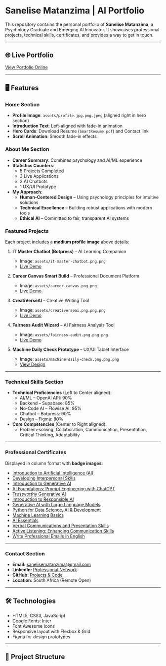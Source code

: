 # Sanelise Matanzima | AI Portfolio

This repository contains the personal portfolio of **Sanelise Matanzima**, a Psychology Graduate and Emerging AI Innovator. It showcases professional projects, technical skills, certificates, and provides a way to get in touch.

---

## 🌐 Live Portfolio

[View Portfolio Online](https://sanelise01.github.io/Sanelise_Matanzima_portfolio/)

---

## 🖥️ Features

### Home Section
- **Profile Image**: `assets/profile.jpg.png.jpeg` (aligned right in hero section)
- **Introduction Text**: Left-aligned with fade-in animation
- **Hero Cards**: Download Resume (`SmartResume.pdf`) and Contact link
- **Scroll Animation**: Smooth fade-in effects

### About Me Section
- **Career Summary**: Combines psychology and AI/ML experience
- **Statistics Counters**:
  - 5 Projects Completed
  - 3 Live Applications
  - 2 AI Chatbots
  - 1 UX/UI Prototype
- **My Approach**:
  - **Human-Centered Design** – Using psychology principles for intuitive solutions
  - **Technical Excellence** – Building robust applications with modern tools
  - **Ethical AI** – Committed to fair, transparent AI systems

### Featured Projects
Each project includes a **medium profile image** above details:

1. **IT Master Chatbot (Botpress)** – AI Learning Companion  
   - Image: `assets/it-master-chatbot.png.png`  
   - [Live Demo](https://cdn.botpress.cloud/webchat/v2.4/shareable.html?configUrl=https://files.bpcontent.cloud/2025/05/16/10/20250516102421-ZCIOC18F.json)

2. **Career Canvas Smart Build** – Professional Document Platform  
   - Image: `assets/career-canvas.png.png`  
   - [Live Demo](https://lovable.dev/projects/2fdf0ff1-250f-4b5c-9e69-794e521563f8)

3. **CreatiVerseAI** – Creative Writing Tool  
   - Image: `assets/creativerseai.png.png.png`  
   - [Live Demo](https://cloud.flowiseai.com/chatbot/d4baf847-e9e1-4de2-9a22-c910eec44299)

4. **Fairness Audit Wizard** – AI Fairness Analysis Tool  
   - Image: `assets/fairness-audit.png.png.png`  
   - [Live Demo](https://lovable.dev/projects/64f0b266-2177-4e9a-a88d-168e551e5d8a)

5. **Machine Daily Check Prototype** – UX/UI Tablet Interface  
   - Image: `assets/machine-daily-check.png.png.png`  
   - [View Design](https://www.figma.com/proto/4l9za9IJtBn06GS4tPwqfj/Machine-Daily-Check_Prototype?node-id=13-3&p=f&t=MxOoZKrUt6grOVLa-1&scaling=scale-down&content-scaling=fixed&page-id=0%3A1&starting-point-node-id=13%3A3)

---

### Technical Skills Section
- **Technical Proficiencies** (Left to Center aligned):
  - AI/ML – OpenAI API: 90%
  - Backend – Supabase: 85%
  - No-Code AI – Flowise AI: 95%
  - Chatbot – Botpress: 90%
  - Design – Figma: 80%
- **Core Competencies** (Center to Right aligned):
  - Problem-solving, Collaboration, Communication, Presentation, Critical Thinking, Adaptability

---

### Professional Certificates
Displayed in column format with **badge images**:

- [Introduction to Artificial Intelligence (AI)](https://coursera.org/share/116adc0ba58dd0b23cbba35205d9703a)
- [Developing Interpersonal Skills](https://coursera.org/share/424029d2939ebc71656afba735f93132)
- [Introduction to Generative AI](https://coursera.org/share/ad6a6eeb0e65dc8951dac04bfc5c843d)
- [AI Foundations: Prompt Engineering with ChatGPT](https://coursera.org/share/a6281597ce5be7c5b209010f3d438359)
- [Trustworthy Generative AI](https://coursera.org/share/b7435e8ddd655f498a54c1b8add9acc2)
- [Introduction to Responsible AI](https://coursera.org/share/95692270160e080987fb809f50af1ccb)
- [Generative AI with Large Language Models](https://coursera.org/share/e09e9aa4e64345fe45476080f85f0c8d)
- [Python for Data Science, AI & Development](https://coursera.org/share/80055eff26270412a7a8a1dde4386257)
- [Machine Learning Basics](https://coursera.org/share/daf2a212ac3aad787eb3da760e2b186a)
- [AI Essentials](https://coursera.org/share/47fc67540ae6ac1a1cb411fbabc18ccd)
- [Verbal Communications and Presentation Skills](https://coursera.org/share/5900153b977c237a5e53c4ff0b28a3de)
- [Active Listening: Enhancing Communication Skills](https://coursera.org/share/b8c694effc59f58162b611d66527b510)
- [Write Professional Emails in English](https://coursera.org/share/9de76ba1c95976acd8f09fc411e772f9)

---

### Contact Section
- **Email:** sanelisematanzima@gmail.com  
- **LinkedIn:** [Professional Network](https://www.linkedin.com/in/sanelisem)  
- **GitHub:** [Projects & Code](https://github.com/sanelise01)  
- **Location:** South Africa (Remote Open)

---

## 🛠️ Technologies
- HTML5, CSS3, JavaScript
- Google Fonts: Inter
- Font Awesome Icons
- Responsive layout with Flexbox & Grid
- Figma for design prototypes

---

## 📂 Project Structure

